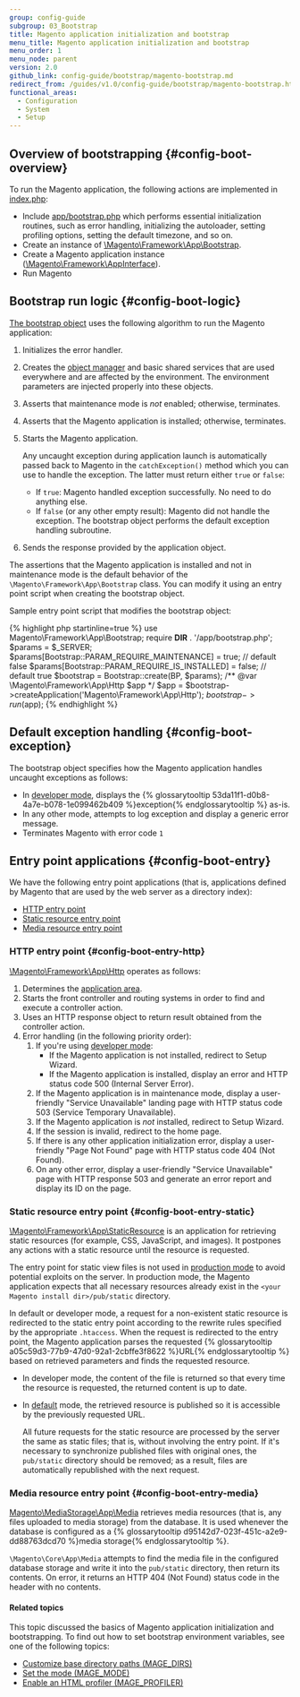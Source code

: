 ```yaml
---
group: config-guide
subgroup: 03_Bootstrap
title: Magento application initialization and bootstrap
menu_title: Magento application initialization and bootstrap
menu_order: 1
menu_node: parent
version: 2.0
github_link: config-guide/bootstrap/magento-bootstrap.md
redirect_from: /guides/v1.0/config-guide/bootstrap/magento-bootstrap.html
functional_areas:
  - Configuration
  - System
  - Setup
---
```


## Overview of bootstrapping   {#config-boot-overview}

To run the Magento application, the following actions are implemented in <a href="{{ site.mage2000url }}index.php" target="_blank">index.php</a>:

*	Include <a href="{{ site.mage2000url }}app/bootstrap.php" target="_blank">app/bootstrap.php</a> which performs essential initialization routines, such as error handling, initializing the autoloader, setting profiling options, setting the default timezone, and so on.
*	Create an instance of <a href="{{ site.mage2000url }}lib/internal/Magento/Framework/App/Bootstrap.php" target="_blank">\Magento\Framework\App\Bootstrap</a>. <!-- It requires initialization parameters to be specified in constructor.  Normally, the $_SERVER super-global variable is supposed to be passed there. -->
*	Create a Magento application instance (<a href="{{ site.mage2000url }}lib/internal/Magento/Framework/AppInterface.php" target="_blank">\Magento\Framework\AppInterface</a>).
*	Run Magento

## Bootstrap run logic   {#config-boot-logic}

<a href="{{ site.mage2000url }}app/bootstrap.php" target="_blank">The bootstrap object</a> uses the following algorithm to run the Magento application:

1.	Initializes the error handler.
2.	Creates the <a href="{{ site.mage2000url }}lib/internal/Magento/Framework/ObjectManager" target="_blank">object manager</a> and basic shared services that are used everywhere and are affected by the environment. The environment parameters are injected properly into these objects.
3.	Asserts that maintenance mode is *not* enabled; otherwise, terminates.
4.	Asserts that the Magento application is installed; otherwise, terminates.
5.	Starts the Magento application.

	Any uncaught exception during application launch is automatically passed back to Magento in the `catchException()` method which you can use to handle the exception. The latter must return either `true` or `false`:

    *	If `true`: Magento handled exception successfully. No need to do anything else.
    *	If `false` (or any other empty result): Magento did not handle the exception. The bootstrap object performs the default exception handling subroutine.
6.	Sends the response provided by the application object.

<div class="bs-callout bs-callout-info" id="info">
<span class="glyphicon-class">
  <p>The assertions that the Magento application is installed and not in maintenance mode is the default behavior of the <code>\Magento\Framework\App\Bootstrap</code> class. You can modify it using an entry point script when creating the bootstrap object.</p></span>
</div>

Sample entry point script that modifies the bootstrap object:

{% highlight php startinline=true %}
use Magento\Framework\App\Bootstrap;
require __DIR__ . '/app/bootstrap.php';
$params = $_SERVER;
$params[Bootstrap::PARAM_REQUIRE_MAINTENANCE] = true; // default false
$params[Bootstrap::PARAM_REQUIRE_IS_INSTALLED] = false; // default true
$bootstrap = Bootstrap::create(BP, $params);
/** @var \Magento\Framework\App\Http $app */
$app = $bootstrap->createApplication('Magento\Framework\App\Http');
$bootstrap->run($app);
{% endhighlight %}

## Default exception handling   {#config-boot-exception}

The bootstrap object specifies how the Magento application handles uncaught exceptions as follows:

*	In <a href="{{ page.baseurl }}/config-guide/bootstrap/magento-modes.html#developer-mode">developer mode</a>, displays the {% glossarytooltip 53da11f1-d0b8-4a7e-b078-1e099462b409 %}exception{% endglossarytooltip %} as-is.
*	In any other mode, attempts to log exception and display a generic error message.
*	Terminates Magento with error code `1`

## Entry point applications   {#config-boot-entry}

We have the following entry point applications (that is, applications defined by Magento that are used by the web server as a directory index):

*	<a href="#config-boot-entry-http">HTTP entry point</a>
*	<a href="#config-boot-entry-static">Static resource entry point</a>
*	<a href="#config-boot-entry-media">Media resource entry point</a>

### HTTP entry point   {#config-boot-entry-http}

<a href="{{ site.mage2000url }}lib/internal/Magento/Framework/App/Http" target="_blank">\Magento\Framework\App\Http</a> operates as follows:

1.	Determines the <a href="{{ page.baseurl }}/architecture/archi_perspectives/components/modules/mod_and_areas.html">application area</a>.
2.	Starts the front controller and routing systems in order to find and execute a controller action.
3.	Uses an HTTP response object to return result obtained from the controller action.
4.	Error handling (in the following priority order):
	1.	If you're using <a href="{{ page.baseurl }}/config-guide/bootstrap/magento-modes.html#developer-mode">developer mode</a>:
		*	If the Magento application is not installed, redirect to Setup Wizard.
		*	If the Magento application is installed, display an error and HTTP status code 500 (Internal Server Error).
	2.	If the Magento application is in maintenance mode, display a user-friendly "Service Unavailable" landing page with HTTP status code 503 (Service Temporary Unavailable).
	3.	If the Magento application is *not* installed, redirect to Setup Wizard.
	4.	If the session is invalid, redirect to the home page.
	5.	If there is any other application initialization error, display a user-friendly "Page Not Found" page with HTTP status code 404 (Not Found).
	6.	On any other error, display a user-friendly "Service Unavailable" page with HTTP response 503 and generate an error report and display its ID on the page.

### Static resource entry point   {#config-boot-entry-static}

<a href="{{ site.mage2000url }}lib/internal/Magento/Framework/App/StaticResource.php" target="_blank">\Magento\Framework\App\StaticResource</a> is an application for retrieving static resources (for example, CSS, JavaScript, and images). It postpones any actions with a static resource until the resource is requested.

<div class="bs-callout bs-callout-info" id="info">
<span class="glyphicon-class">
  <p>The entry point for static view files is not used in <a href="{{ page.baseurl }}/config-guide/bootstrap/magento-modes.html#production-mode">production mode</a> to avoid potential exploits on the server. In production mode, the Magento application expects that all necessary resources already exist in the <code>&lt;your Magento install dir>/pub/static</code> directory.</p></span>
</div>

In default or developer mode, a request for a non-existent static resource is redirected to the static entry point according to the rewrite rules specified by the appropriate `.htaccess`.
When the request is redirected to the entry point, the Magento application parses the requested {% glossarytooltip a05c59d3-77b9-47d0-92a1-2cbffe3f8622 %}URL{% endglossarytooltip %} based on retrieved parameters and finds the requested resource.

*	In developer mode, the content of the file is returned so that every time the resource is requested, the returned content is up to date.
*	In <a href="{{ page.baseurl }}/config-guide/bootstrap/magento-modes.html#default-mode">default</a> mode, the retrieved resource is published so it is accessible by the previously requested URL.

	All future requests for the static resource are processed by the server the same as static files; that is, without involving the entry point. If it's necessary to synchronize published files with original ones, the `pub/static` directory should be removed; as a result, files are automatically republished with the next request.

### Media resource entry point   {#config-boot-entry-media}

<a href="{{ site.mage2000url }}app/code/Magento/MediaStorage/App/Media.php" target="_blank">Magento\MediaStorage\App\Media</a> retrieves media resources (that is, any files uploaded to media storage) from the database. It is used whenever the database is configured as a {% glossarytooltip d95142d7-023f-451c-a2e9-dd88763dcd70 %}media storage{% endglossarytooltip %}.

`\Magento\Core\App\Media` attempts to find the media file in the configured database storage and write it into the `pub/static` directory, then return its contents. On error, it returns an HTTP 404 (Not Found) status code in the header with no contents.

#### Related topics

This topic discussed the basics of Magento application initialization and bootstrapping. To find out how to set bootstrap environment variables, see one of the following topics:

*	<a href="{{ page.baseurl }}/config-guide/bootstrap/mage-dirs.html">Customize base directory paths (MAGE_DIRS)</a>
*	<a href="{{ page.baseurl }}/config-guide/bootstrap/magento-modes.html">Set the mode (MAGE_MODE)</a>
*	<a href="{{ page.baseurl }}/config-guide/bootstrap/mage-profiler.html">Enable an HTML profiler (MAGE_PROFILER)</a>
